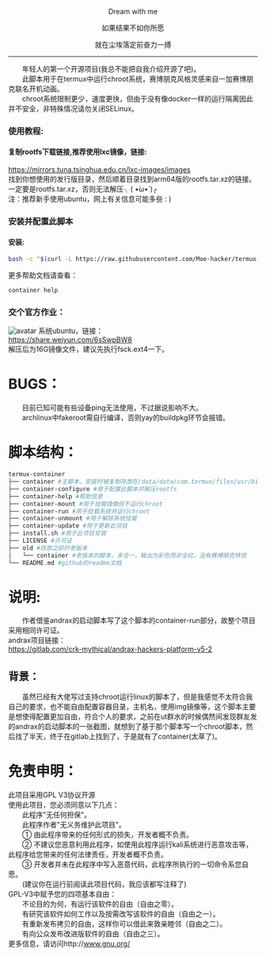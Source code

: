 <p align="center">Dream with me</p>         
<p align="center">如果结果不如你所愿</p>
<p align="center">就在尘埃落定前奋力一搏</p>        

-----------      
&emsp;&emsp;年轻人的第一个开源项目(我总不能把自我介绍开源了吧)。      
&emsp;&emsp;此脚本用于在termux中运行chroot系统，赛博朋克风格灵感来自一加赛博朋克联名开机动画。     
&emsp;&emsp;chroot系统限制更少，速度更快，但由于没有像docker一样的运行隔离因此并不安全，非特殊情况请勿关闭SELinux。      
### 使用教程:    

#### 复制rootfs下载链接,推荐使用lxc镜像，链接:     
https://mirrors.tuna.tsinghua.edu.cn/lxc-images/images      
找到你想使用的发行版目录，然后顺着目录找到arm64版的rootfs.tar.xz的链接。        
一定要是rootfs.tar.xz，否则无法解压╮( •́ω•̀ )╭        
注：推荐新手使用ubuntu，网上有关信息可能多些 : )      
### 安装并配置此脚本            
#### 安装:
```sh
bash -c "$(curl -L https://raw.githubusercontent.com/Moe-hacker/termux-container/main/install.sh)"
```
更多帮助文档请查看：
```sh
container help
```
### 交个官方作业：      
![avatar](https://github.com/Moe-hacker/termux-container/raw/main/.Screenshots/screenshot.jpg)
系统ubuntu，链接：      
https://share.weiyun.com/6sSwpBW8      
解压后为16G镜像文件，建议先执行fsck.ext4一下。     
# BUGS：      
&emsp;&emsp;目前已知可能有些设备ping无法使用，不过据说影响不大。      
&emsp;&emsp;archlinux中fakeroot需自行编译，否则yay的buildpkg环节会报错。      
# 脚本结构：      
```sh
termux-container
├── container #主脚本，安装时被复制存放在/data/data/com.termux/files/usr/bin中，调用termux-container目录中的子脚本，执行时会自动获取root权限
├── container-configure #用于配置此脚本并解压rootfs
├── container-help #帮助信息
├── container-mount #用于挂载镜像但不运行chroot
├── container-run #用于挂载系统并运行chroot
├── container-unmount #用于解除系统挂载
├── container-update #用于更新此项目
├── install.sh #用于此项目安装
├── LICENSE #许可证
├── old #存放之前的老版本
│   └── container #老版本的脚本，多合一，输出为彩色而非全红，没有赛博朋克特效
└── README.md #github的readme文档
```
# 说明:            
&emsp;&emsp;作者借鉴andrax的启动脚本写了这个脚本的container-run部分，故整个项目采用相同许可证。      
andrax项目链接：      
https://gitlab.com/crk-mythical/andrax-hackers-platform-v5-2      
## 背景：
&emsp;&emsp;虽然已经有大佬写过支持chroot运行linux的脚本了，但是我感觉不太符合我自己的要求，也不能自由配置容器目录，主机名，使用img镜像等，这个脚本主要是想使得配置更加自由，符合个人的要求，之前在ut群水的时候偶然间发现群友发的andrax的启动脚本的一张截图，就想到了基于那个脚本写一个chroot脚本，然后找了半天，终于在gitlab上找到了，于是就有了container(太草了)。
# 免责申明：        
此项目采用GPL V3协议开源          
使用此项目，您必须同意以下几点：          
&emsp;&emsp;此程序"无任何担保"。       
&emsp;&emsp;此程序作者"无义务维护此项目"。      
&emsp;&emsp;① 由此程序带来的任何形式的损失，开发者概不负责。      
&emsp;&emsp;② 不建议您恶意利用此程序，如使用此程序运行kali系统进行恶意攻击等，此程序给您带来的任何法律责任，开发者概不负责。      
&emsp;&emsp;③ 开发者并未在此程序中写入恶意代码，此程序所执行的一切命令系您自愿。      
&emsp;&emsp;(建议你在运行前阅读此项目代码，我应该都写注释了)      
GPL-V3中赋予您的四项基本自由：      
&emsp;&emsp;不论目的为何，有运行该软件的自由（自由之零）。      
&emsp;&emsp;有研究该软件如何工作以及按需改写该软件的自由（自由之一）。    
&emsp;&emsp;有重新发布拷贝的自由，这样你可以借此来敦亲睦邻（自由之二）。      
&emsp;&emsp;有向公众发布改进版软件的自由（自由之三）。      
更多信息，请访问http://www.gnu.org/      

